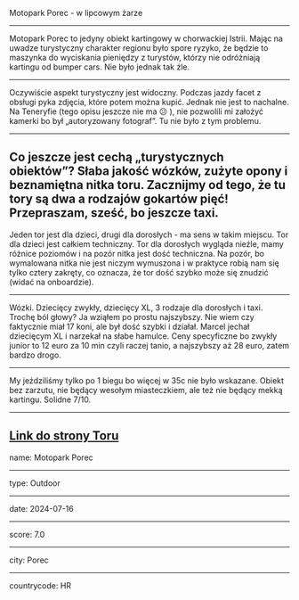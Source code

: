 Motopark Porec - w lipcowym żarze

---


Motopark Porec to jedyny obiekt kartingowy w chorwackiej Istrii. Mając na uwadze turystyczny charakter regionu było spore ryzyko, że będzie to maszynka do wyciskania pieniędzy z turystów, którzy nie odróżniają kartingu od bumper cars. Nie było jednak tak źle.

---

Oczywiście aspekt turystyczny jest widoczny. Podczas jazdy facet z obsługi pyka zdjęcia, które potem można kupić. Jednak nie jest to nachalne. Na Teneryfie (tego opisu jeszcze nie ma 😕 ), nie pozwolili mi założyć kamerki bo był „autoryzowany fotograf”.  Tu nie było z tym problemu. 

---

Co jeszcze jest cechą „turystycznych obiektów”? Słaba jakość wózków, zużyte opony i beznamiętna nitka toru. Zacznijmy od tego, że tu tory są dwa a rodzajów gokartów pięć! Przepraszam, sześć, bo jeszcze taxi. 
---
Jeden tor jest dla dzieci, drugi dla dorosłych - ma sens w takim miejscu. Tor dla dzieci jest całkiem techniczny. Tor dla dorosłych wygląda nieźle, mamy różnice poziomów i na pozór nitka jest dość techniczna. Na pozór, bo wymalowana nitka nie jest niczym wymuszona i w praktyce robią nam się tylko cztery zakręty, co oznacza, że tor dość szybko może się znudzić (widać na onboardzie). 

---

Wózki. Dziecięcy zwykły, dziecięcy XL, 3 rodzaje dla dorosłych i taxi. Trochę ból głowy? Ja wziąłem po prostu najszybszy. Nie wiem czy faktycznie miał 17 koni, ale był dość szybki i działał. Marcel jechał dziecięcym XL i narzekał na słabe hamulce. Ceny specyficzne bo zwykły junior to 12 euro za 10 min czyli raczej tanio, a najszybszy aż 28 euro, zatem bardzo drogo.

---
My jeździliśmy tylko po 1 biegu bo więcej w 35c nie było wskazane. Obiekt bez zarzutu, nie będący wesołym miasteczkiem, ale też nie będący mekką kartingu. Solidne 7/10. 

---

**[Link do strony Toru <click>](https://istra-kart.com/)**
---

name: Motopark Porec

---

type: Outdoor

---

date: 2024-07-16

---

score: 7.0

---

city: Porec

---

countrycode: HR
